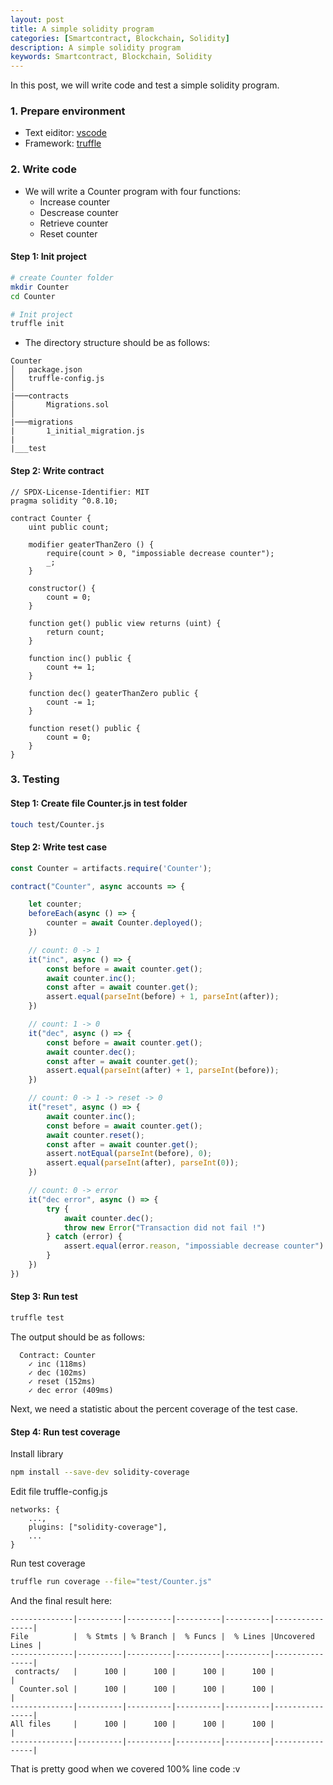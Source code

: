 ```yaml
---
layout: post
title: A simple solidity program
categories: [Smartcontract, Blockchain, Solidity]
description: A simple solidity program
keywords: Smartcontract, Blockchain, Solidity
---
```


In this post, we will write code and test a simple solidity program.

### 1. Prepare environment

- Text eiditor: [vscode](https://code.visualstudio.com/)
- Framework: [truffle](https://trufflesuite.com/docs/truffle/getting-started/installation.html)

### 2. Write code

- We will write a Counter program with four functions:
    - Increase counter
    - Descrease counter
    - Retrieve counter
    - Reset counter

#### Step 1: Init project

```bash
# create Counter folder
mkdir Counter
cd Counter

# Init project
truffle init
```

- The directory structure should be as follows:

```
Counter
│   package.json
│   truffle-config.js   
│
|───contracts
│       Migrations.sol
│
|───migrations
|       1_initial_migration.js
|
|___test

```


#### Step 2: Write contract

```solidity
// SPDX-License-Identifier: MIT
pragma solidity ^0.8.10;

contract Counter {
    uint public count;

    modifier geaterThanZero () {
        require(count > 0, "impossiable decrease counter");
        _;
    }

    constructor() {
        count = 0;
    }

    function get() public view returns (uint) {
        return count;
    }

    function inc() public {
        count += 1;
    }

    function dec() geaterThanZero public {
        count -= 1;
    }

    function reset() public {
        count = 0;
    }
}
```

### 3. Testing

#### Step 1: Create file Counter.js in test folder 

```bash
touch test/Counter.js
```

#### Step 2: Write test case

```js
const Counter = artifacts.require('Counter');

contract("Counter", async accounts => {

    let counter;
    beforeEach(async () => {
        counter = await Counter.deployed();
    })

    // count: 0 -> 1
    it("inc", async () => {
        const before = await counter.get();
        await counter.inc();
        const after = await counter.get();
        assert.equal(parseInt(before) + 1, parseInt(after));
    })

    // count: 1 -> 0
    it("dec", async () => {
        const before = await counter.get();
        await counter.dec();
        const after = await counter.get();
        assert.equal(parseInt(after) + 1, parseInt(before));
    })

    // count: 0 -> 1 -> reset -> 0
    it("reset", async () => {
        await counter.inc();
        const before = await counter.get();
        await counter.reset();
        const after = await counter.get();
        assert.notEqual(parseInt(before), 0);
        assert.equal(parseInt(after), parseInt(0));
    })

    // count: 0 -> error
    it("dec error", async () => {
        try {
            await counter.dec();
            throw new Error("Transaction did not fail !")
        } catch (error) {
            assert.equal(error.reason, "impossiable decrease counter")
        }
    })
})
```

#### Step 3: Run test

```bash
truffle test
```

The output should be as follows:
```
  Contract: Counter
    ✓ inc (118ms)
    ✓ dec (102ms)
    ✓ reset (152ms)
    ✓ dec error (409ms)
```

Next, we need a statistic about the percent coverage of the test case.
#### Step 4: Run test coverage

Install library

```bash
npm install --save-dev solidity-coverage
```

Edit file truffle-config.js

```
networks: {
    ...,
    plugins: ["solidity-coverage"],
    ...
}
```

Run test coverage

```bash
truffle run coverage --file="test/Counter.js"
```

And the final result here:
```
--------------|----------|----------|----------|----------|----------------|
File          |  % Stmts | % Branch |  % Funcs |  % Lines |Uncovered Lines |
--------------|----------|----------|----------|----------|----------------|
 contracts/   |      100 |      100 |      100 |      100 |                |
  Counter.sol |      100 |      100 |      100 |      100 |                |
--------------|----------|----------|----------|----------|----------------|
All files     |      100 |      100 |      100 |      100 |                |
--------------|----------|----------|----------|----------|----------------|
```

That is pretty good when we covered 100% line code :v